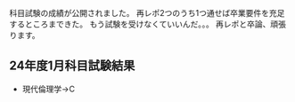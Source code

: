﻿---
layout: post
categories: [慶應通信, 進捗]
tags: [慶應通信, 科目試験]
author: tmo
slug: "1094"
---
科目試験の成績が公開されました。
再レポ2つのうち1つ通せば卒業要件を充足するところまできた。
もう試験を受けなくていいんだ。。。
再レポと卒論、頑張ります。

## 24年度1月科目試験結果
* 現代倫理学→C